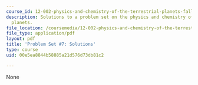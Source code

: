 ```yaml
---
course_id: 12-002-physics-and-chemistry-of-the-terrestrial-planets-fall-2008
description: Solutions to a problem set on the physics and chemistry of the terrestrial
  planets.
file_location: /coursemedia/12-002-physics-and-chemistry-of-the-terrestrial-planets-fall-2008/00e5ea8844b58885a21d576d73db81c2_MIT12_002f08_ps07_solutions.pdf
file_type: application/pdf
layout: pdf
title: 'Problem Set #7: Solutions'
type: course
uid: 00e5ea8844b58885a21d576d73db81c2

---
```

None